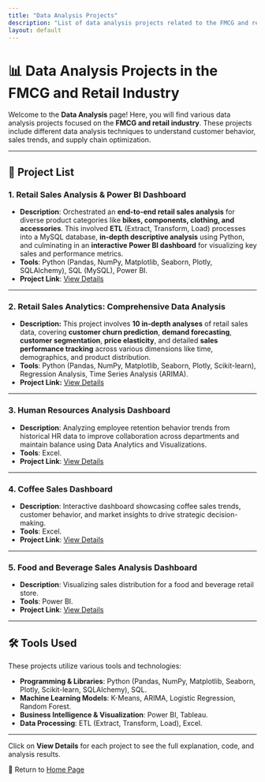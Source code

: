```yaml
---
title: "Data Analysis Projects"
description: "List of data analysis projects related to the FMCG and retail industry"
layout: default
---
```


# 📊 Data Analysis Projects in the FMCG and Retail Industry

Welcome to the **Data Analysis** page! Here, you will find various data analysis projects focused on the **FMCG and retail industry**. These projects include different data analysis techniques to understand customer behavior, sales trends, and supply chain optimization.

---

## 🚀 **Project List**

### 1. **Retail Sales Analysis & Power BI Dashboard**
   - **Description**: Orchestrated an **end-to-end retail sales analysis** for diverse product categories like **bikes, components, clothing, and accessories**. This involved **ETL** (Extract, Transform, Load) processes into a MySQL database, **in-depth descriptive analysis** using Python, and culminating in an **interactive Power BI dashboard** for visualizing key sales and performance metrics.
   - **Tools**: Python (Pandas, NumPy, Matplotlib, Seaborn, Plotly, SQLAlchemy), SQL (MySQL), Power BI.
   - **Project Link**: [View Details](./retail-analysis-dashboard.md)

---

### 2. **Retail Sales Analytics: Comprehensive Data Analysis**
   - **Description:** This project involves **10 in-depth analyses** of retail sales data, covering **customer churn prediction**, **demand forecasting**, **customer segmentation**, **price elasticity**, and detailed **sales performance tracking** across various dimensions like time, demographics, and product distribution.
   - **Tools**: Python (Pandas, NumPy, Matplotlib, Seaborn, Plotly, Scikit-learn), Regression Analysis, Time Series Analysis (ARIMA).
   - **Project Link:** [View Details](./retail-sales-analytics.md)

---

### 3. **Human Resources Analysis Dashboard**
   - **Description**: Analyzing employee retention behavior trends from historical HR data to improve collaboration across departments and maintain balance using Data Analytics and Visualizations.
   - **Tools**: Excel.
   - **Project Link**: [View Details](./hr-analytics-dashboard.md)

---

### 4. **Coffee Sales Dashboard**
   - **Description**: Interactive dashboard showcasing coffee sales trends, customer behavior, and market insights to drive strategic decision-making.
   - **Tools**: Excel.
   - **Project Link**: [View Details](./coffee_sales_dashboard.md)

---

### 5. **Food and Beverage Sales Analysis Dashboard**
   - **Description**: Visualizing sales distribution for a food and beverage retail store.
   - **Tools**: Power BI.
   - **Project Link**: [View Details](./f&b_analysis_dashboard.md)

---

## 🛠 **Tools Used**
These projects utilize various tools and technologies:
* **Programming & Libraries**: Python (Pandas, NumPy, Matplotlib, Seaborn, Plotly, Scikit-learn, SQLAlchemy), SQL.
* **Machine Learning Models**: K-Means, ARIMA, Logistic Regression, Random Forest.
* **Business Intelligence & Visualization**: Power BI, Tableau.
* **Data Processing**: ETL (Extract, Transform, Load), Excel.

---

Click on **View Details** for each project to see the full explanation, code, and analysis results.

🔗 Return to [Home Page](../index.html)
